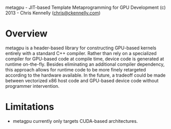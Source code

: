metagpu - JIT-based Template Metaprogramming for GPU Development
(c) 2013 - Chris Kennelly (chris@ckennelly.com)

Overview
========

metagpu is a header-based library for constructing GPU-based kernels entirely with a standard C++ compiler.  Rather than rely on a specialized compiler for GPU-based code at compile time, device code is generated at runtime on-the-fly.  Besides eliminating an additional compiler dependency, this approach allows for runtime code to be more finely retargeted according to the hardware available.  In the future, a tradeoff could be made between vectorized x86 host code and GPU-based device code without programmer intervention.

Limitations
===========

* metagpu currently only targets CUDA-based architectures.
